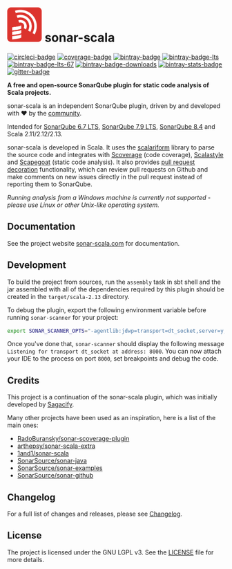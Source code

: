 <h1 align="left"> <img src="./img/sonar-scala.svg" height="80px"> sonar-scala</h1>

[![circleci-badge]][circleci] [![coverage-badge]][coverage]
[![bintray-badge]][bintray] [![bintray-badge-lts]][bintray-lts]
[![bintray-badge-lts-67]][bintray-lts-67]
[![bintray-badge-downloads]][bintray-downloads]
[![bintray-stats-badge]][bintray-stats] [![gitter-badge]][gitter]

[bintray]: https://bintray.com/mwz/maven/sonar-scala/8.5.0/link
[bintray-badge]: https://img.shields.io/badge/Download-8.5.0-blue.svg
[bintray-badge-lts]:
  https://img.shields.io/badge/Download-7.9.0_(for_SonarQube_7.9_LTS)-blue.svg
[bintray-badge-lts-67]:
  https://img.shields.io/badge/Download-6.8.0_(for_SonarQube_6.7_LTS)-blue.svg
[bintray-lts]: https://bintray.com/mwz/maven/sonar-scala/7.9.0/link
[bintray-lts-67]:
  https://bintray.com/mwz/maven/sonar-scala/6.8.0/link
[bintray-downloads]:
  https://bintray.com/beta/#/mwz/maven/sonar-scala?tab=statistics
[bintray-badge-downloads]:
  https://img.shields.io/bintray/dt/mwz/maven/sonar-scala?label=Downloads
[bintray-stats]: https://bintray.com/mwz/maven/sonar-scala#statistics
[bintray-stats-badge]:
  https://img.shields.io/badge/dynamic/json.svg?uri=https://bintray.com/statistics/packageStatistics?pkgPath=/mwz/maven/sonar-scala&query=$.totalDownloads&label=Downloads+(last+30+days)&colorB=green
[circleci]: https://circleci.com/gh/mwz/sonar-scala
[circleci-badge]:
  https://img.shields.io/circleci/project/github/mwz/sonar-scala/master.svg?label=Build
[coverage]:
  https://sonar.sonar-scala.com/component_measures?id=sonar-scala&metric=coverage
[coverage-badge]:
  https://sonar.sonar-scala.com/api/project_badges/measure?project=sonar-scala&metric=coverage
[gitter]: https://gitter.im/sonar-scala/sonar-scala
[gitter-badge]:
  https://img.shields.io/gitter/room/sonar-scala/sonar-scala.svg?colorB=46BC99&label=Chat

**A free and open-source SonarQube plugin for static code analysis of Scala
projects.**

sonar-scala is an independent SonarQube plugin, driven by and developed with
:heart: by the
[community](https://github.com/mwz/sonar-scala/graphs/contributors).

Intended for [SonarQube 6.7 LTS](https://www.sonarqube.org/sonarqube-6-7-lts),
[SonarQube 7.9 LTS](https://www.sonarqube.org/sonarqube-7-9-lts),
[SonarQube 8.4](https://www.sonarqube.org/sonarqube-8-4) and Scala
2.11/2.12/2.13.

sonar-scala is developed in Scala. It uses the
[scalariform](https://github.com/scala-ide/scalariform) library to parse the
source code and integrates with [Scoverage](http://scoverage.org) (code
coverage), [Scalastyle](http://www.scalastyle.org) and
[Scapegoat](https://github.com/sksamuel/scapegoat) (static code analysis). It
also provides
[pull request decoration](https://sonar-scala.com/docs/setup/pr-decoration)
functionality, which can review pull requests on Github and make comments on new
issues directly in the pull request instead of reporting them to SonarQube.

_Running analysis from a Windows machine is currently not supported - please use
Linux or other Unix-like operating system._

## Documentation

See the project website [sonar-scala.com](https://sonar-scala.com) for
documentation.

## Development

To build the project from sources, run the `assembly` task in sbt shell and the
jar assembled with all of the dependencies required by this plugin should be
created in the `target/scala-2.13` directory.

To debug the plugin, export the following environment variable before running
`sonar-scanner` for your project:

```bash
export SONAR_SCANNER_OPTS="-agentlib:jdwp=transport=dt_socket,server=y,suspend=y,address=8000"
```

Once you've done that, `sonar-scanner` should display the following message
`Listening for transport dt_socket at address: 8000`. You can now attach your
IDE to the process on port `8000`, set breakpoints and debug the code.

## Credits

This project is a continuation of the sonar-scala plugin, which was initially
developed by [Sagacify](https://github.com/Sagacify/sonar-scala).

Many other projects have been used as an inspiration, here is a list of the main
ones:

- [RadoBuransky/sonar-scoverage-plugin](https://github.com/RadoBuransky/sonar-scoverage-plugin)
- [arthepsy/sonar-scala-extra](https://github.com/arthepsy/sonar-scala-extra)
- [1and1/sonar-scala](https://github.com/1and1/sonar-scala)
- [SonarSource/sonar-java](https://github.com/SonarSource/sonar-java)
- [SonarSource/sonar-examples](https://github.com/SonarSource/sonar-examples)
- [SonarSource/sonar-github](https://docs.sonarqube.org/display/PLUG/GitHub+Plugin)

## Changelog

For a full list of changes and releases, please see
[Changelog](https://sonar-scala.com/docs/changelog).

## License

The project is licensed under the GNU LGPL v3. See the [LICENSE](LICENSE) file
for more details.
